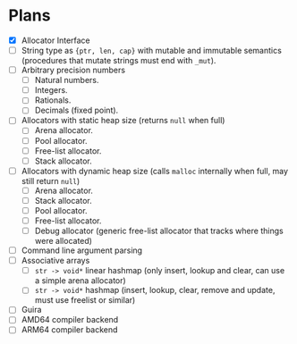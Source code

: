 # Plans

- [x] Allocator Interface
- [ ] String type as `{ptr, len, cap}` with mutable and immutable semantics (procedures that mutate strings must end with `_mut`).
- [ ] Arbitrary precision numbers
  - [ ] Natural numbers.
  - [ ] Integers.
  - [ ] Rationals.
  - [ ] Decimals (fixed point).
- [ ] Allocators with static heap size (returns `null` when full)
  - [ ] Arena allocator.
  - [ ] Pool allocator.
  - [ ] Free-list allocator.
  - [ ] Stack allocator.
- [ ] Allocators with dynamic heap size (calls `malloc` internally when full, may still return `null`)
  - [ ] Arena allocator.
  - [ ] Stack allocator.
  - [ ] Pool allocator.
  - [ ] Free-list allocator.
  - [ ] Debug allocator (generic free-list allocator that tracks where things were allocated)
- [ ] Command line argument parsing
- [ ] Associative arrays
  - [ ] `str -> void*` linear hashmap (only insert, lookup and clear, can use a simple arena allocator)
  - [ ] `str -> void*` hashmap (insert, lookup, clear, remove and update, must use freelist or similar)
- [ ] Guira
- [ ] AMD64 compiler backend
- [ ] ARM64 compiler backend
